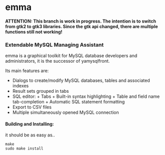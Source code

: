 emma
====

**ATTENTION: This branch is work in progress. The intention is to switch from gtk2 to gtk3 libraries. Since the gtk api changed, there are multiple functions still not working!**

### Extendable MySQL Managing Assistant

emma is a graphical toolkit for MySQL database developers and administrators, it is the successor of yamysqlfront. 
 
 Its main features are: 
 * Dialogs to create/modify MySQL databases, tables and associated indexes 
 * Result sets grouped in tabs 
 * SQL editor: + Tabs + Built-in syntax highlighting + Table and field name
   tab-completion + Automatic SQL statement formatting 
 * Export to CSV files 
 * Multiple simultaneously opened MySQL connection

#### Building and Installing:
it should be as easy as..
```
make
sudo make install
```
